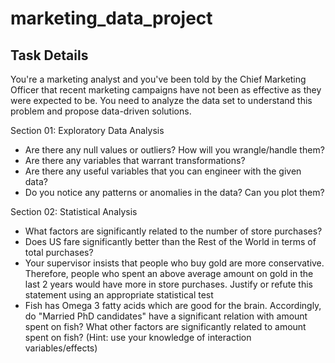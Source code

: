 # marketing_data_project

<h2>Task Details</h2>
<p>You're a marketing analyst and you've been told by the Chief Marketing Officer that recent marketing campaigns have not been as effective as they were expected to be. You need to analyze the data set to understand this problem and propose data-driven solutions.<p>


Section 01: Exploratory Data Analysis
<ul>
<li>Are there any null values or outliers? How will you wrangle/handle them?</li>
<li>Are there any variables that warrant transformations?</li>
<li>Are there any useful variables that you can engineer with the given data?</li>
<li>Do you notice any patterns or anomalies in the data? Can you plot them?</li>
</ul>

Section 02: Statistical Analysis
<ul>
<li>What factors are significantly related to the number of store purchases?</li>
<li>Does US fare significantly better than the Rest of the World in terms of total purchases?</li>
<li>Your supervisor insists that people who buy gold are more conservative. Therefore, people who spent an above average amount on gold in the last 2 years would have more in store purchases. Justify or refute this statement using an appropriate statistical test</li>
<li>Fish has Omega 3 fatty acids which are good for the brain. Accordingly, do "Married PhD candidates" have a significant relation with amount spent on fish? What other factors are significantly related to amount spent on fish? (Hint: use your knowledge of interaction variables/effects)</li>
</ul>
